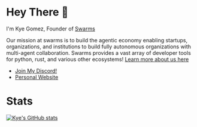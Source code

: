 # Hey There 👋

I'm Kye Gomez, Founder of [Swarms](https://swarms.ai)

Our mission at swarms is to build the agentic economy enabling startups, organizations, and institutions to build fully autonomous organizations with multi-agent collaboration. Swarms provides a vast array of developer tools for python, rust, and various other ecosystems! [Learn more about us here](https://www.swarms.ai/)

- [Join My Discord!](https://discord.gg/EamjgSaEQf)
- [Personal Website](https://kyegomez.com)

# Stats

[![Kye's GitHub stats](https://github-readme-stats.vercel.app/api?username=kyegomez)](https://github.com/kyegomez/github-readme-stats)
